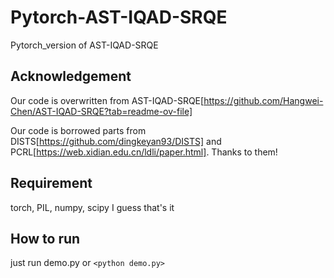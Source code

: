 # Pytorch-AST-IQAD-SRQE
Pytorch_version of AST-IQAD-SRQE

## Acknowledgement
Our code is overwritten from AST-IQAD-SRQE[https://github.com/Hangwei-Chen/AST-IQAD-SRQE?tab=readme-ov-file]

Our code is borrowed parts from DISTS[https://github.com/dingkeyan93/DISTS] and PCRL[https://web.xidian.edu.cn/ldli/paper.html]. Thanks to them!

## Requirement
torch, PIL, numpy, scipy
I guess that's it

## How to run
just run demo.py
or
`<python demo.py>`
